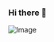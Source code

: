 ### Hi there 👋
![Image](https://github.com/user-attachments/assets/4ef189b6-846f-4457-9566-adfd4da92a40)
